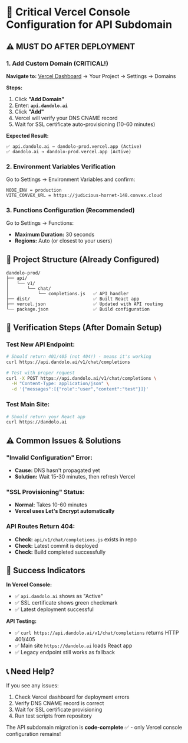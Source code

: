 # 🚀 Critical Vercel Console Configuration for API Subdomain

## ⚠️ MUST DO AFTER DEPLOYMENT

### 1. **Add Custom Domain** (CRITICAL!)
**Navigate to:** [Vercel Dashboard](https://vercel.com/dashboard) → Your Project → Settings → Domains

**Steps:**
1. Click **"Add Domain"**
2. Enter: **`api.dandolo.ai`**
3. Click **"Add"**
4. Vercel will verify your DNS CNAME record
5. Wait for SSL certificate auto-provisioning (10-60 minutes)

**Expected Result:**
```
✅ api.dandolo.ai → dandolo-prod.vercel.app (Active)
✅ dandolo.ai → dandolo-prod.vercel.app (Active)
```

### 2. **Environment Variables Verification**
Go to Settings → Environment Variables and confirm:
```
NODE_ENV = production
VITE_CONVEX_URL = https://judicious-hornet-148.convex.cloud
```

### 3. **Functions Configuration** (Recommended)
Go to Settings → Functions:
- **Maximum Duration:** 30 seconds
- **Regions:** Auto (or closest to your users)

## 🔧 Project Structure (Already Configured)
```
dandolo-prod/
├── api/
│   └── v1/
│       └── chat/
│           └── completions.js   ✅ API handler
├── dist/                        ✅ Built React app
├── vercel.json                  ✅ Updated with API routing
└── package.json                 ✅ Build configuration
```

## 🧪 Verification Steps (After Domain Setup)

### Test New API Endpoint:
```bash
# Should return 401/405 (not 404!) - means it's working
curl https://api.dandolo.ai/v1/chat/completions

# Test with proper request
curl -X POST https://api.dandolo.ai/v1/chat/completions \
  -H "Content-Type: application/json" \
  -d '{"messages":[{"role":"user","content":"test"}]}'
```

### Test Main Site:
```bash
# Should return your React app
curl https://dandolo.ai
```

## ⚠️ Common Issues & Solutions

### "Invalid Configuration" Error:
- **Cause:** DNS hasn't propagated yet
- **Solution:** Wait 15-30 minutes, then refresh Vercel

### "SSL Provisioning" Status:
- **Normal:** Takes 10-60 minutes
- **Vercel uses Let's Encrypt automatically**

### API Routes Return 404:
- **Check:** `api/v1/chat/completions.js` exists in repo
- **Check:** Latest commit is deployed
- **Check:** Build completed successfully

## 🎯 Success Indicators

**In Vercel Console:**
- ✅ `api.dandolo.ai` shows as "Active"
- ✅ SSL certificate shows green checkmark
- ✅ Latest deployment successful

**API Testing:**
- ✅ `curl https://api.dandolo.ai/v1/chat/completions` returns HTTP 401/405
- ✅ Main site `https://dandolo.ai` loads React app
- ✅ Legacy endpoint still works as fallback

## 📞 Need Help?

If you see any issues:
1. Check Vercel dashboard for deployment errors
2. Verify DNS CNAME record is correct
3. Wait for SSL certificate provisioning
4. Run test scripts from repository

The API subdomain migration is **code-complete** ✅ - only Vercel console configuration remains!